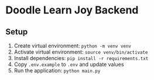 # Doodle Learn Joy Backend

## Setup
1. Create virtual environment: `python -m venv venv`
2. Activate virtual environment: `source venv/bin/activate`
3. Install dependencies: `pip install -r requirements.txt`
4. Copy `.env.example` to `.env` and update values
5. Run the application: `python main.py`
